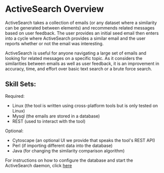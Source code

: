 # ActiveSearch Overview

ActiveSearch takes a collection of emails (or any dataset where a
similarity can be generated between elements) and recommends related
messages based on user feedback. The user provides an initial seed
email then enters into a cycle where ActiveSearch provides a similar
email and the user reports whether or not the email was interesting.

ActiveSearch is useful for anyone navigating a large set of emails and looking for related messages on a specific topic. As it considers the similarities between emails as well as user feedback, it is an improvement in accuracy, time, and effort over basic text search or a brute force search.

## Skill Sets:

Required:
 * Linux (the tool is written using cross-platform tools but is only tested on Linux)
 * Mysql (the emails are stored in a database)
 * REST (used to interact with the tool)
  
Optional:
 * Cytoscape (an optional UI we provide that speaks the tool's REST API)
 * Perl (if importing different data into the database)
 * Java (for changing the similarity comparison algorithm)

For instructions on how to configure the database and start the ActiveSearch daemon, click [here](https://github.com/AutonlabCMU/ActiveSearch/blob/master/Daemon/howtorun.md)
